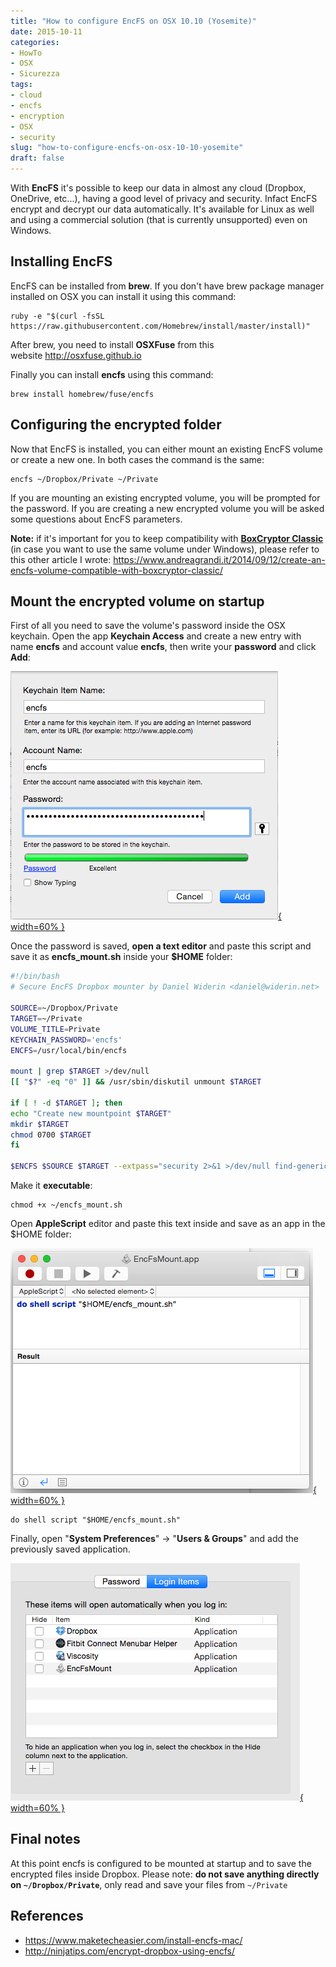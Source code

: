 ```yaml
---
title: "How to configure EncFS on OSX 10.10 (Yosemite)"
date: 2015-10-11
categories: 
- HowTo
- OSX
- Sicurezza
tags: 
- cloud
- encfs
- encryption
- OSX
- security
slug: "how-to-configure-encfs-on-osx-10-10-yosemite"
draft: false
---
```


With **EncFS** it's possible to keep our data in almost any cloud
(Dropbox, OneDrive, etc...), having a good level of privacy and
security. Infact EncFS encrypt and decrypt our data automatically. It's
available for Linux as well and using a commercial solution (that is
currently unsupported) even on Windows.

## Installing EncFS

EncFS can be installed from **brew**. If you don't have brew package
manager installed on OSX you can install it using this command:

```shell
ruby -e "$(curl -fsSL https://raw.githubusercontent.com/Homebrew/install/master/install)"
```

After brew, you need to install **OSXFuse** from this
website <http://osxfuse.github.io>

Finally you can install **encfs** using this command:

```shell
brew install homebrew/fuse/encfs
```

## Configuring the encrypted folder

Now that EncFS is installed, you can either mount an existing EncFS
volume or create a new one. In both cases the command is the same:

```shell
encfs ~/Dropbox/Private ~/Private
```

If you are mounting an existing encrypted volume, you will be prompted
for the password. If you are creating a new encrypted volume you will be
asked some questions about EncFS parameters.

**Note:** if it's important for you to keep compatibility with
**[BoxCryptor Classic](https://www.boxcryptor.com/en/classic)** (in case
you want to use the same volume under Windows), please refer to this
other article I
wrote: <https://www.andreagrandi.it/2014/09/12/create-an-encfs-volume-compatible-with-boxcryptor-classic/>

## Mount the encrypted volume on startup

First of all you need to save the volume's password inside the OSX
keychain. Open the app **Keychain Access** and create a new entry with
name **encfs** and account value **encfs**, then write your **password**
and click **Add**:

[![encfs\_keychain\_access](encfs_keychain_access.png){ width=60% }](encfs_keychain_access.png)

Once the password is saved, **open a text editor** and paste this script
and save it as **encfs\_mount.sh** inside your **\$HOME** folder:

```bash
#!/bin/bash
# Secure EncFS Dropbox mounter by Daniel Widerin <daniel@widerin.net>

SOURCE=~/Dropbox/Private
TARGET=~/Private
VOLUME_TITLE=Private
KEYCHAIN_PASSWORD='encfs'
ENCFS=/usr/local/bin/encfs

mount | grep $TARGET >/dev/null
[[ "$?" -eq "0" ]] && /usr/sbin/diskutil unmount $TARGET

if [ ! -d $TARGET ]; then
echo "Create new mountpoint $TARGET"
mkdir $TARGET
chmod 0700 $TARGET
fi

$ENCFS $SOURCE $TARGET --extpass="security 2>&1 >/dev/null find-generic-password -gl '$KEYCHAIN_PASSWORD' |grep password|cut -d \\\" -f 2" -ovolname=$VOLUME_TITLE
```

Make it **executable**:

```shell
chmod +x ~/encfs_mount.sh
```

Open **AppleScript** editor and paste this text inside and save as an
app in the \$HOME folder:

[![apple script](Screenshot-2015-10-11-19.27.14.png){ width=60% }](Screenshot-2015-10-11-19.27.14.png)

```shell
do shell script "$HOME/encfs_mount.sh"
```

Finally, open "**System Preferences**" -&gt; "**Users & Groups**" and
add the previously saved application.

[![system preferences](Screenshot-2015-10-11-19.27.44.png){ width=60% }](Screenshot-2015-10-11-19.27.44.png)

## Final notes

At this point encfs is configured to be mounted at startup and to save
the encrypted files inside Dropbox. Please note: **do not save anything
directly on `~/Dropbox/Private`**, only read and save your files from
`~/Private`

## References

- <https://www.maketecheasier.com/install-encfs-mac/>
- <http://ninjatips.com/encrypt-dropbox-using-encfs/>

